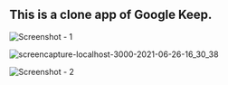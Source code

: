 ## This is a clone app of Google Keep.
![Screenshot - 1](https://user-images.githubusercontent.com/65083607/123510902-bcc16d00-d69b-11eb-8b5b-7aa36050b32e.png)

![screencapture-localhost-3000-2021-06-26-16_30_38](https://user-images.githubusercontent.com/65083607/123510938-eaa6b180-d69b-11eb-9f97-7411967711e4.png)

![Screenshot - 2](https://user-images.githubusercontent.com/65083607/123510905-bf23c700-d69b-11eb-95e4-3c6a6f24f7e8.png)
